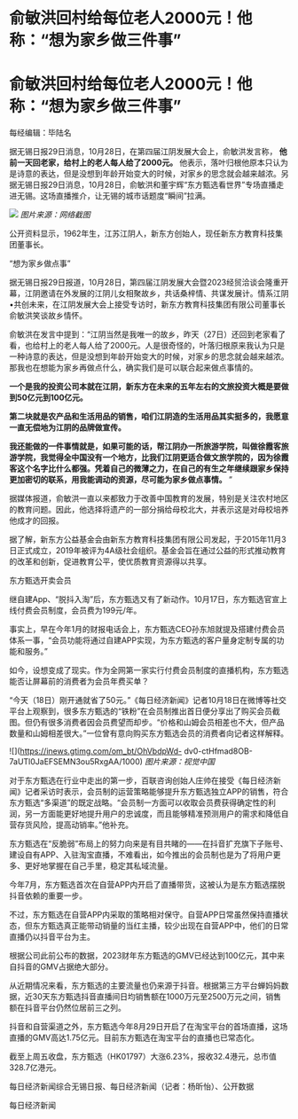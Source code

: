 # 俞敏洪回村给每位老人2000元！他称：“想为家乡做三件事”

# 俞敏洪回村给每位老人2000元！他称：“想为家乡做三件事”

每经编辑：毕陆名

据无锡日报29日消息，10月28日，在第四届江阴发展大会上，俞敏洪发言称， **他前一天回老家，给村上的老人每人给了2000元。**
他表示，落叶归根他原本只认为是诗意的表达，但是没想到年龄开始变大的时候，对家乡的思念就会越来越浓。另据无锡日报29日消息，10月28日，俞敏洪和董宇辉“东方甄选看世界”专场直播走进无锡。这场直播推介，让无锡的城市话题度“瞬间”拉满。

![](https://inews.gtimg.com/om_bt/OTZOtuBlhxJSxSc6fZ8tieZWqlE_6y94mFT5KmoU26qzoAA/1000)
_图片来源：网络截图_

公开资料显示，1962年生，江苏江阴人，新东方创始人，现任新东方教育科技集团董事长。

“想为家乡做点事”

据无锡日报29日报道，10月28日，第四届江阴发展大会暨2023经贸洽谈会隆重开幕，江阴邀请在外发展的江阴儿女相聚故乡，共话桑梓情、共谋发展计。情系江阴•共创未来，在江阴发展大会上接受专访时，新东方教育科技集团有限公司董事长俞敏洪笑谈故乡情怀。

俞敏洪在发言中提到：“江阴当然是我唯一的故乡，昨天（27日）还回到老家看了看，也给村上的老人每人给了2000元。人是很奇怪的，叶落归根原来我认为只是一种诗意的表达，但是没想到年龄开始变大的时候，对家乡的思念就会越来越浓。那我也在想能为家乡再做点什么，确实我们是可以联合起来做点事情的。

**一个是我的投资公司本就在江阴，新东方在未来的五年左右的文旅投资大概是要做到50亿元到100亿元。**

**第二块就是农产品和生活用品的销售，咱们江阴造的生活用品其实挺多的，我愿意一直无偿地为江阴的品牌做宣传。**

**我还能做的一件事情就是，如果可能的话，帮江阴办一所旅游学院，叫做徐霞客旅游学院，我觉得全中国没有一个地方，比我们江阴更适合做文旅学院的，因为徐霞客这个名字比什么都强。凭着自己的微薄之力，在自己的有生之年继续跟家乡保持更加密切的联系，用我能调动的资源，尽可能为家乡做点事情。**
”

据媒体报道，俞敏洪一直以来都致力于改善中国教育的发展，特别是关注农村地区的教育问题。因此，他选择将遗产的一部分捐给母校北大，并表示这是对母校培养他成才的回报。

据了解，新东方公益基金会由新东方教育科技集团有限公司发起，于2015年11月3日正式成立，2019年被评为4A级社会组织。基金会旨在通过公益的形式推动教育的改革和创新，促进教育公平，使优质教育资源得以共享。

东方甄选开卖会员

继自建App、“脱抖入淘”后，东方甄选又有了新动作。10月17日，东方甄选官宣上线付费会员制度，会员费为199元/年。

事实上，早在今年1月的财报电话会上，东方甄选CEO孙东旭就提及搭建付费会员体系一事，“会员功能将通过自建APP实现，为东方甄选的客户量身定制专属的功能和服务。”

如今，设想变成了现实。作为全网第一家实行付费会员制度的直播机构，东方甄选能否让屏幕前的消费者为会员年费买单？

“今天（18日）刚开通就省了50元。”《每日经济新闻》记者10月18日在微博等社交平台上观察到，很多东方甄选的“铁粉”在会员制推出首日便分享出了购买会员截图。但仍有很多消费者因会员费望而却步。“价格和山姆会员相差也不大，但产品数量和山姆相差很大。”一位曾有意向购买东方甄选会员的消费者向记者这样解释。

![](https://inews.gtimg.com/om_bt/OhVbdpWd-
dv0-ctHfmad8OB-7aUTl0JaEFSEMN3ou5RxgAA/1000) _图片来源：视觉中国_

对于东方甄选在行业中走出的第一步，百联咨询创始人庄帅在接受《每日经济新闻》记者采访时表示，会员制的运营策略能够提升东方甄选独立APP的销售，符合东方甄选“多渠道”的既定战略。“会员制一方面可以收取会员费获得确定性的利润，另一方面能更好地提升用户的忠诚度，而且能够精准预测用户的需求和降低自营存货风险，提高动销率。”他补充。

东方甄选在“反脆弱”布局上的努力向来是有目共睹的——在抖音扩充旗下子账号、建设自有APP、入驻淘宝直播，不难看出，如今推出的会员制也是为了将用户更多、更好地掌握在自己手里，稳定其私域流量。

今年7月，东方甄选首次在自营APP内开启了直播带货，这被认为是东方甄选摆脱抖音依赖的重要一步。

不过，东方甄选在自营APP内采取的策略相对保守。自营APP日常虽然保持直播状态，但东方甄选真正能带动销量的当红主播，较少出现在自营APP中，他们的日常直播仍以抖音平台为主。

根据公司此前公布的数据，2023财年东方甄选的GMV已经达到100亿元，其中来自抖音的GMV占据绝大部分。

从近期情况来看，东方甄选的主要流量也仍来源于抖音。根据第三方平台蝉妈妈数据，近30天东方甄选抖音直播间日均销售额在1000万元至2500万元之间，销售额在抖音平台仍然位居前三之列。

抖音和自营渠道之外，东方甄选今年8月29日开启了在淘宝平台的首场直播，这场直播的GMV高达1.75亿元。目前东方甄选在淘宝平台的直播也已常态化。

截至上周五收盘，东方甄选（HK01797）大涨6.23%，报收32.4港元，总市值328.7亿港元。

每日经济新闻综合无锡日报、每日经济新闻（记者：杨昕怡）、公开数据

每日经济新闻

